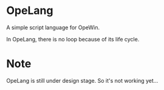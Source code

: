 
# OpeLang

A simple script language for OpeWin.

In OpeLang, there is no loop because of its life cycle.

# Note

OpeLang is still under design stage.
So it's not working yet...

